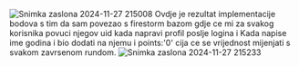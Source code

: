 ![Snimka zaslona 2024-11-27 215008](https://github.com/user-attachments/assets/cbd6987a-2190-4ec9-81a8-638bfbfe7cd8)
Ovdje je rezultat implementacije bodova s tim da sam povezao s firestorm bazom gdje ce mi za svakog korisnika povuci njegov uid kada napravi profil poslje logina i 
Kada napise ime godina i bio dodati na njemu i points:'0' cija ce se vrijednost mijenjati s svakom zavrsenom rundom. 
![Snimka zaslona 2024-11-27 215233](https://github.com/user-attachments/assets/7605519f-6822-46b3-b38a-fbfb30f5c92d)
